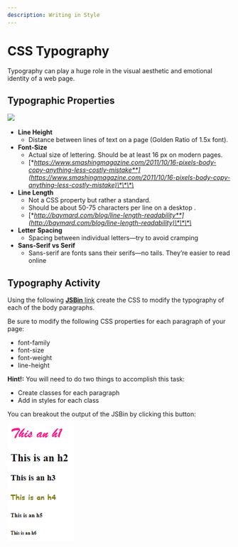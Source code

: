 ```yaml
---
description: Writing in Style
---
```


# CSS Typography

Typography can play a huge role in the visual aesthetic and emotional identity of a web page.

## Typographic Properties

![](https://lh6.googleusercontent.com/IEolQ341c6y-0P_FpKyEKizODWBkEfh3nR9jzoWXe6BfayTXjKE68SbEhw3KG66lEoON5Jl-PM448d-GL-_YqDWO_6DuLoEh5xqDbbZiVKMVxgwHgooryN7HQbn1w9YGaCGNw58agAs)

* **Line Height**
  * Distance between lines of text on a page \(Golden Ratio of 1.5x font\).
* **Font-Size**
  * Actual size of lettering. Should be at least 16 px on modern pages.
  * [**https://www.smashingmagazine.com/2011/10/16-pixels-body-copy-anything-less-costly-mistake**](https://www.smashingmagazine.com/2011/10/16-pixels-body-copy-anything-less-costly-mistake)\*\*\*\*
* **Line Length**
  * Not a CSS property but rather a standard. 
  * Should be about 50-75 characters per line on a desktop .
  * [**http://baymard.com/blog/line-length-readability**](http://baymard.com/blog/line-length-readability)\*\*\*\*
* **Letter Spacing**
  * Spacing between individual letters—try to avoid cramping
* **Sans-Serif vs Serif**
  * Sans-serif are fonts sans their serifs—no tails. They’re easier to read online

## Typography Activity

Using the following [**JSBin** link](https://jsbin.com/fahexeb/2/edit?html,css,output) create the CSS to modify the typography of each of the body paragraphs.

Be sure to modify the following CSS properties for each paragraph of your page:

* font-family
* font-size
* font-weight
* line-height

**Hint!:** You will need to do two things to accomplish this task:

* Create classes for each paragraph
* Add in styles for each class

You can breakout the output of the JSBin by clicking this button:

![](../../../.gitbook/assets/image%20%281%29.png)

